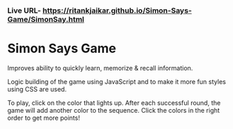 ### Live URL- https://ritankjaikar.github.io/Simon-Says-Game/SimonSay.html

# Simon Says Game
Improves ability to quickly learn, memorize & recall information.

Logic building of the game using JavaScript and to make it more fun styles using CSS are used.

To play, click on the color that lights up. After each successful round, the game will add another color to the sequence. Click the colors in the right order to get more points!
